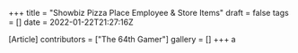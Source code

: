 +++
title = "Showbiz Pizza Place Employee & Store Items"
draft = false
tags = []
date = 2022-01-22T21:27:16Z

[Article]
contributors = ["The 64th Gamer"]
gallery = []
+++
a
